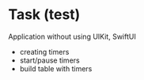 # Task (test) 

Application without using UIKit, SwiftUI

- creating timers
- start/pause timers
- build table with timers
